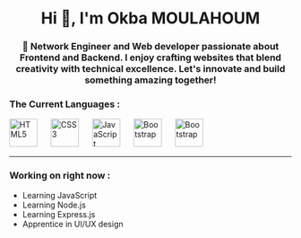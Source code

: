 <h1 align="center">Hi 👋, I'm Okba MOULAHOUM </h1>
<h3 align="center">🌟 Network Engineer and Web developer passionate about Frontend and Backend. I enjoy crafting websites that blend creativity with technical excellence. Let's innovate and build something amazing together!</h3> 

<h3 align="left">The Current Languages :</h3>
<p align="left">
  <img alt="HTML5" width="50px" style="padding-right:20px;" src="https://cdn.jsdelivr.net/gh/devicons/devicon@latest/icons/html5/html5-original.svg" />
  <img alt="CSS3" width="50px" style="padding-right:20px;" src="https://cdn.jsdelivr.net/gh/devicons/devicon@latest/icons/css3/css3-original.svg" />
  <img alt="JavaScript" width="50px" style="padding-right:20px;" src="https://cdn.jsdelivr.net/gh/devicons/devicon@latest/icons/javascript/javascript-plain.svg"/>
  <img alt="Bootstrap" width="50px" style="padding-right:20px;" src="https://cdn.jsdelivr.net/gh/devicons/devicon/icons/bootstrap/bootstrap-plain.svg"/>
  <img alt="Bootstrap" width="50px" style="padding-right:20px;" src="https://cdn.jsdelivr.net/gh/devicons/devicon/icons/bootstrap/bootstrap-plain.svg"/>
</p>

---

<h3 align="left">Working on right now :</h3>
<ul class="cute-list">
  <li>Learning JavaScript</li>
  <li>Learning Node.js</li>
  <li>Learning Express.js</li>
  <li>Apprentice in UI/UX design </li>
</ul>
